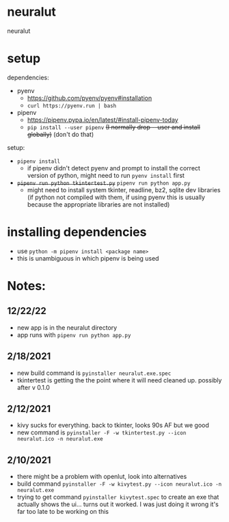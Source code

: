 # neuralut
neuralut

# setup
dependencies:
- pyenv
	- https://github.com/pyenv/pyenv#installation
	- `curl https://pyenv.run | bash`
- pipenv
	- https://pipenv.pypa.io/en/latest/#install-pipenv-today
	- `pip install --user pipenv` ~~(I normally drop --user and install globally)~~ (don't do that)

setup:
- `pipenv install`
	- if pipenv didn't detect pyenv and prompt to install the correct version of python, might need to run `pyenv install` first
- ~~`pipenv run python tkintertest.py`~~ `pipenv run python app.py`
	- might need to install system tkinter, readline, bz2, sqlite dev libraries (if python not compiled with them, if using pyenv this is usually because the appropriate libraries are not installed)

# installing dependencies
- use `python -m pipenv install <package name>`
- this is unambiguous in which pipenv is being used

# Notes:
## 12/22/22
- new app is in the neuralut directory
- app runs with `pipenv run python app.py`

## 2/18/2021
- new build command is `pyinstaller neuralut.exe.spec`
- tkintertest is getting the the point where it will need cleaned up. possibly after v 0.1.0


## 2/12/2021
- kivy sucks for everything. back to tkinter, looks 90s AF but we good
- new command is `pyinstaller -F -w tkintertest.py --icon neuralut.ico -n neuralut.exe`


## 2/10/2021
- there might be a problem with openlut, look into alternatives
- build command `pyinstaller -F -w kivytest.py --icon neuralut.ico -n neuralut.exe`
- trying to get command `pyinstaller kivytest.spec` to create an exe that actually shows the ui... turns out it worked. I was just doing it wrong it's far too late to be working on this
